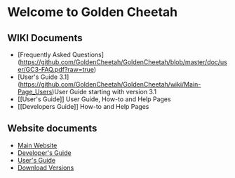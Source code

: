# Welcome to Golden Cheetah

## WIKI Documents
* [Frequently Asked Questions] (https://github.com/GoldenCheetah/GoldenCheetah/blob/master/doc/user/GC3-FAQ.pdf?raw=true)
* [User's Guide 3.1] (https://github.com/GoldenCheetah/GoldenCheetah/wiki/Main-Page_Users)User Guide starting with version 3.1
* [[User's Guide]] User Guide, How-to and Help Pages
* [[Developers Guide]] How-to and Help Pages

## Website documents
* [Main Website](http://www.goldencheetah.org/)
* [Developer's Guide](http://www.goldencheetah.org/developers-guide.html)
* [User's Guide](http://www.goldencheetah.org/users-guide.html)
* [Download Versions](http://www.goldencheetah.org/download.html)
